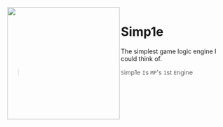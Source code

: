<img src="https://raw.githubusercontent.com/mrowrpurr/Simplisitic/main/Resources/Images/Simplistic.png" align=left width=256 />

# Simp1e

The simplest game logic engine I could think of.

> `S`imp1e `I`s `MP`'s `1`st `E`ngine
